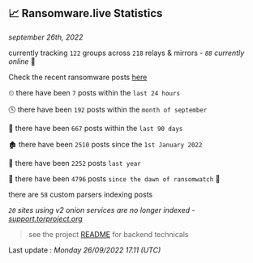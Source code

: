 
## 📈 Ransomware.live Statistics
_september 26th, 2022_

currently tracking `122` groups across `218` relays & mirrors - _`88` currently online_ 📡

Check the recent ransomware posts [here](https://www.ransomware.live/#/recentposts)


⏲ there have been `7` posts within the `last 24 hours`

🕓 there have been `192` posts within the `month of september`

📅 there have been `667` posts within the `last 90 days`

🏚 there have been `2510` posts since the `1st January 2022`

🚀 there have been `2252` posts `last year`

🦕 there have been `4796` posts `since the dawn of ransomwatch` 🐣

there are `58` custom parsers indexing posts

_`20` sites using v2 onion services are no longer indexed - [support.torproject.org](https://support.torproject.org/onionservices/v2-deprecation/)_

> see the project [README](https://github.com/jmousqueton/ransomwatch#readme) for backend technicals



Last update : _Monday 26/09/2022 17.11 (UTC)_

